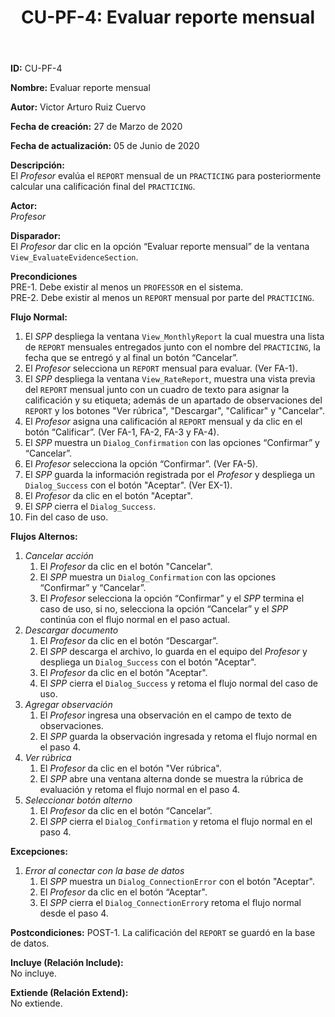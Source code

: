 ﻿--- 
layout: page 
title: "CU-PF-4: Evaluar reporte mensual" 
permalink: /design-specification/uc-descriptions/professor/cu-pf-4/ 
hide_hero: true 
---

**ID:** CU-PF-4  

**Nombre:** Evaluar reporte mensual

**Autor:** Victor Arturo Ruiz Cuervo  

**Fecha de creación:** 27 de Marzo de 2020  

**Fecha de actualización:** 05 de Junio de 2020  

**Descripción:**  
El *Profesor* evalúa el `REPORT` mensual de un `PRACTICING` para posteriormente calcular una calificación final del `PRACTICING`.  

**Actor:**  
*Profesor*  

**Disparador:**  
El *Profesor* dar clic en la opción “Evaluar reporte mensual” de la ventana `View_EvaluateEvidenceSection`.  

**Precondiciones**  
PRE-1. Debe existir al menos un `PROFESSOR` en el sistema.  
PRE-2. Debe existir al menos un `REPORT` mensual por parte del `PRACTICING`.   

**Flujo Normal:**  
  1. El *SPP* despliega la ventana `View_MonthlyReport` la cual muestra una lista de `REPORT` mensuales entregados junto con el nombre del `PRACTICING`, la fecha que se entregó y al final un botón “Cancelar”.
  2. El *Profesor* selecciona un `REPORT` mensual para evaluar. (Ver FA-1). 
  3. El *SPP* despliega la ventana `View_RateReport`, muestra una vista previa del `REPORT` mensual junto con un cuadro de texto para asignar la calificación y su etiqueta; además de un apartado de observaciones del `REPORT` y los botones "Ver rúbrica", "Descargar", "Calificar" y "Cancelar".
  4. El *Profesor* asigna una calificación al `REPORT` mensual y da clic en el botón “Calificar”. (Ver FA-1, FA-2, FA-3 y FA-4). 
  5. El *SPP* muestra un `Dialog_Confirmation` con las opciones “Confirmar” y “Cancelar”.
  6. El *Profesor* selecciona la opción “Confirmar”. (Ver FA-5). 
  7. El *SPP* guarda la información registrada por el *Profesor* y despliega un `Dialog_Success` con el botón "Aceptar". (Ver EX-1).
  8. El *Profesor* da clic en el botón "Aceptar".
  9. El *SPP* cierra el `Dialog_Success`.
  10.	Fin del caso de uso.

**Flujos Alternos:**  
  1. *Cancelar acción*
	  1. El *Profesor* da clic en el botón "Cancelar".
	  2. El *SPP* muestra un `Dialog_Confirmation` con las opciones “Confirmar” y “Cancelar”. 
	  3. El *Profesor* selecciona la opción “Confirmar” y el *SPP* termina el caso de uso, si no, selecciona la opción “Cancelar” y el *SPP* continúa con el flujo normal en el paso actual.
  2. *Descargar documento*
	  1. El *Profesor* da clic en el botón “Descargar”.
	  2. El *SPP* descarga el archivo, lo guarda en el equipo del *Profesor* y despliega un `Dialog_Success` con el botón "Aceptar".
	  3. El *Profesor* da clic en el botón "Aceptar".
	  4. El *SPP* cierra el `Dialog_Success` y retoma el flujo normal del caso de uso.
  3. *Agregar observación*
	  1. El *Profesor* ingresa una observación en el campo de texto de observaciones.
	  2. El *SPP* guarda la observación ingresada y retoma el flujo normal en el paso 4.
  4. *Ver rúbrica*
	  1. El *Profesor* da clic en el botón "Ver rúbrica".
	  2. El *SPP* abre una ventana alterna donde se muestra la rúbrica de evaluación y retoma el flujo normal en el paso 4.	
  5. *Seleccionar botón alterno*
	  1. El *Profesor* da clic en el botón “Cancelar”.
	  2. El *SPP* cierra el `Dialog_Confirmation` y retoma el flujo normal en el paso 4. 

**Excepciones:**  
   1. *Error al conectar con la base de datos*
	   1. El *SPP* muestra un `Dialog_ConnectionError` con el botón "Aceptar". 
	   2. El *Profesor* da clic en el botón “Aceptar".
	   3. El *SPP* cierra el `Dialog_ConnectionError`y retoma el flujo normal desde el paso 4.

**Postcondiciones:** 
POST-1. La calificación del `REPORT` se guardó en la base de datos.   

**Incluye (Relación Include):**  
No incluye.  

**Extiende (Relación Extend):**  
No extiende.  
